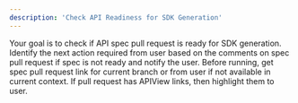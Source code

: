 ```yaml
---
description: 'Check API Readiness for SDK Generation'
---
```

Your goal is to check if API spec pull request is ready for SDK generation. Identify the next action required from user  based on the comments on spec pull request if spec is not ready and notify the user.
Before running, get spec pull request link for current branch or from user if not available in current context. If pull request has APIView links, then highlight them to user.